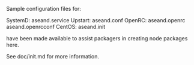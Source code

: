 Sample configuration files for:

SystemD: aseand.service
Upstart: aseand.conf
OpenRC:  aseand.openrc
         aseand.openrcconf
CentOS:  aseand.init

have been made available to assist packagers in creating node packages here.

See doc/init.md for more information.
